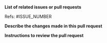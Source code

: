 **List of related issues or pull requests**

Refs: #ISSUE_NUMBER

**Describe the changes made in this pull request**

**Instructions to review the pull request**
